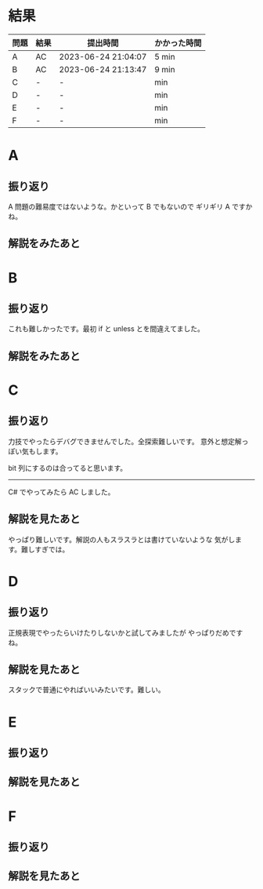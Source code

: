 # 結果

| 問題 | 結果 | 提出時間            | かかった時間 |
|------|------|---------------------|--------------|
| A    | AC   | 2023-06-24 21:04:07 | 5 min        |
| B    | AC   | 2023-06-24 21:13:47 | 9 min        |
| C    | -    | -                   |     min      |
| D    | -    | -                   |     min      |
| E    | -    | -                   |     min      |
| F    | -    | -                   |     min      |

# A

## 振り返り

A 問題の難易度ではないような。かといって B でもないので
ギリギリ A ですかね。

## 解説をみたあと

# B

## 振り返り

これも難しかったです。最初 if と unless とを間違えてました。

## 解説をみたあと

# C

## 振り返り

力技でやったらデバグできませんでした。全探索難しいです。
意外と想定解っぽい気もします。

bit 列にするのは合ってると思います。

---

C# でやってみたら AC しました。

## 解説を見たあと

やっぱり難しいです。解説の人もスラスラとは書けていないような
気がします。難しすぎでは。

# D

## 振り返り

正規表現でやったらいけたりしないかと試してみましたが
やっぱりだめですね。

## 解説を見たあと

スタックで普通にやればいいみたいです。難しい。

# E

## 振り返り

## 解説を見たあと

# F

## 振り返り

## 解説を見たあと
